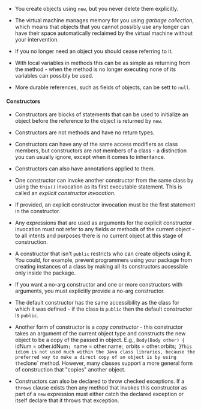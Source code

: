 - You create objects using `new`, but you never delete them explicitly.

- The virtual machine manages memory for you using *garbage collection*, which means that objects that you cannot possibly use any longer can have their space automatically reclaimed by the virtual machine without your intervention.

- If you no longer need an object you should cease referring to it.

- With local variables in methods this can be as simple as returning from the method - when the method is no longer executing none of its variables can possibly be used.

- More durable references, such as fields of objects, can be sett to `null`.


#### Constructors
- Constructors are blocks of statements that can be used to initialize an object before the reference to the object is returned by `new`.

- Constructors are not methods and have no return types.

- Constructors can have any of the same access modifiers as class members, but constructors are *not* members of a class - a distinction you can usually ignore, except when it comes to inheritance.

- Constructors can also have annotations applied to them.

- One constructor can invoke another constructor from the same class by using the `this()` invocation as its first executable statement. This is called an *explicit constructor invocation*. 

- If provided, an explicit constructor invocation must be the first statement in the constructor.

- Any expressions that are used as arguments for the explicit constructor invocation must not refer to any fields or methods of the current object - to all intents and purposes there is no current object at this stage of construction.

- A constructor that isn't `public` restricts who can create objects using it. You could, for example, prevent programmers using your package from creating instances of a class by making all its constructors accessible only inside the package.

- If you want a no-arg constructor and one or more constructors with arguments, you must explicitly provide a no-arg constructor.

- The default constructor has the same accessibility as the class for which it was defined - if the class is `public` then the default constructor is `public`.

- Another form of constructor is a *copy constructor* - this constructor takes an argument of the current object type and constructs the new object to be a copy of the passed in object. E.g.,
		`Body(Body other) {
			`idNum = other.idNum`;
			`name = other.name;`
			`orbits = other.orbits;`
		`}`
	This idiom is not used much within the Java class libraries, because the preferred way to make a direct copy of an object is by using the `clone` method. However, many classes support a more general form of construction that "copies" another object.

- Constructors can also be declared to throw checked exceptions. If a `throws` clause exists then any method that invokes this constructor as part of a `new` expression must either catch the declared exception or itself declare that it throws that exception.

